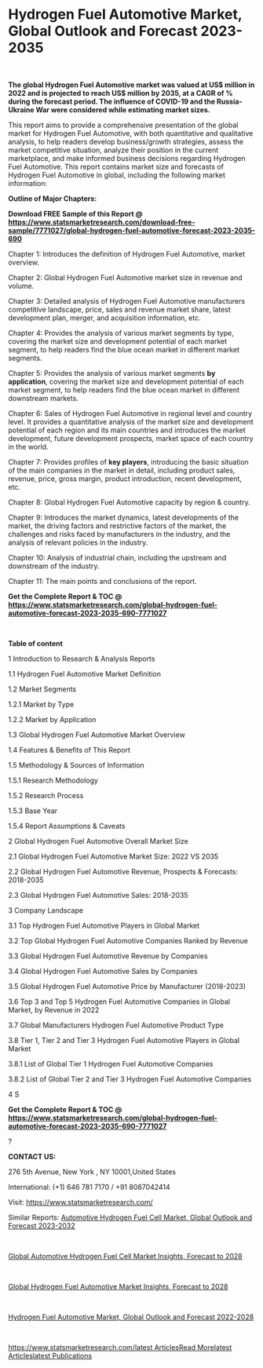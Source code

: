 <h1>Hydrogen Fuel Automotive Market, Global Outlook and Forecast 2023-2035</h1><br/><p><strong>The global Hydrogen Fuel Automotive market was valued at US$ million in 2022 and is projected to reach US$ million by 2035, at a <strong>CAGR</strong> of % during the forecast period. The influence of COVID-19 and the Russia-Ukraine War were considered while estimating market sizes.</strong></p>
 
 
 
 <p>This report aims to provide a comprehensive presentation of the global market for Hydrogen Fuel Automotive, with both quantitative and qualitative analysis, to help readers develop business/growth strategies, assess the market competitive situation, analyze their position in the current marketplace, and make informed business decisions regarding Hydrogen Fuel Automotive. This report contains market size and forecasts of Hydrogen Fuel Automotive in global, including the following market information:</p>
 
 
 
 <p><strong>Outline of Major Chapters:</strong></p>
 
 
 
 <p><strong>Download FREE Sample of this Report @ <a href="https://www.statsmarketresearch.com/download-free-sample/7771027/global-hydrogen-fuel-automotive-forecast-2023-2035-690">https://www.statsmarketresearch.com/download-free-sample/7771027/global-hydrogen-fuel-automotive-forecast-2023-2035-690</a></strong></p>
 
 
 
 <p>Chapter 1: Introduces the definition of Hydrogen Fuel Automotive, market overview.</p>
 
 
 
 <p>Chapter 2: Global Hydrogen Fuel Automotive market size in revenue and volume.</p>
 
 
 
 <p>Chapter 3: Detailed analysis of Hydrogen Fuel Automotive manufacturers competitive landscape, price, sales and revenue market share, latest development plan, merger, and acquisition information, etc.</p>
 
 
 
 <p>Chapter 4: Provides the analysis of various market segments by type, covering the market size and development potential of each market segment, to help readers find the blue ocean market in different market segments.</p>
 
 
 
 <p>Chapter 5: Provides the analysis of various market segments <strong>by application</strong>, covering the market size and development potential of each market segment, to help readers find the blue ocean market in different downstream markets.</p>
 
 
 
 <p>Chapter 6: Sales of Hydrogen Fuel Automotive in regional level and country level. It provides a quantitative analysis of the market size and development potential of each region and its main countries and introduces the market development, future development prospects, market space of each country in the world.</p>
 
 
 
 <p>Chapter 7: Provides profiles of <strong>key players</strong>, introducing the basic situation of the main companies in the market in detail, including product sales, revenue, price, gross margin, product introduction, recent development, etc.</p>
 
 
 
 <p>Chapter 8: Global Hydrogen Fuel Automotive capacity by region & country.</p>
 
 
 
 <p>Chapter 9: Introduces the market dynamics, latest developments of the market, the driving factors and restrictive factors of the market, the challenges and risks faced by manufacturers in the industry, and the analysis of relevant policies in the industry.</p>
 
 
 
 <p>Chapter 10: Analysis of industrial chain, including the upstream and downstream of the industry.</p>
 
 
 
 <p>Chapter 11: The main points and conclusions of the report.</p>
 
 
 
 <div><b>Get the Complete Report & TOC @ <a href="https://www.statsmarketresearch.com/global-hydrogen-fuel-automotive-forecast-2023-2035-690-7771027">https://www.statsmarketresearch.com/global-hydrogen-fuel-automotive-forecast-2023-2035-690-7771027</a></b></div>
 
 
 
 <p><br />
 
 <b>Table of content</b></p>
 
 
 
 <p>1 Introduction to Research & Analysis Reports<br />
 
 1.1 Hydrogen Fuel Automotive Market Definition<br />
 
 1.2 Market Segments<br />
 
 1.2.1 Market by Type<br />
 
 1.2.2 Market by Application<br />
 
 1.3 Global Hydrogen Fuel Automotive Market Overview<br />
 
 1.4 Features & Benefits of This Report<br />
 
 1.5 Methodology & Sources of Information<br />
 
 1.5.1 Research Methodology<br />
 
 1.5.2 Research Process<br />
 
 1.5.3 Base Year<br />
 
 1.5.4 Report Assumptions & Caveats<br />
 
 2 Global Hydrogen Fuel Automotive Overall Market Size<br />
 
 2.1 Global Hydrogen Fuel Automotive Market Size: 2022 VS 2035<br />
 
 2.2 Global Hydrogen Fuel Automotive Revenue, Prospects & Forecasts: 2018-2035<br />
 
 2.3 Global Hydrogen Fuel Automotive Sales: 2018-2035<br />
 
 3 Company Landscape<br />
 
 3.1 Top Hydrogen Fuel Automotive Players in Global Market<br />
 
 3.2 Top Global Hydrogen Fuel Automotive Companies Ranked by Revenue<br />
 
 3.3 Global Hydrogen Fuel Automotive Revenue by Companies<br />
 
 3.4 Global Hydrogen Fuel Automotive Sales by Companies<br />
 
 3.5 Global Hydrogen Fuel Automotive Price by Manufacturer (2018-2023)<br />
 
 3.6 Top 3 and Top 5 Hydrogen Fuel Automotive Companies in Global Market, by Revenue in 2022<br />
 
 3.7 Global Manufacturers Hydrogen Fuel Automotive Product Type<br />
 
 3.8 Tier 1, Tier 2 and Tier 3 Hydrogen Fuel Automotive Players in Global Market<br />
 
 3.8.1 List of Global Tier 1 Hydrogen Fuel Automotive Companies<br />
 
 3.8.2 List of Global Tier 2 and Tier 3 Hydrogen Fuel Automotive Companies<br />
 
 4 S</p>
 
 
 
 <div><b>Get the Complete Report & TOC @ <a href="https://www.statsmarketresearch.com/global-hydrogen-fuel-automotive-forecast-2023-2035-690-7771027">https://www.statsmarketresearch.com/global-hydrogen-fuel-automotive-forecast-2023-2035-690-7771027</a></b></div>
 
 
 
 <p>? </p>
 
 
 
 <p><b>CONTACT US:</b><br />
 
 276 5th Avenue, New York , NY 10001,United States<br />
 
 International: (+1) 646 781 7170 / +91 8087042414<br />
 
 Visit: <a href="https://www.statsmarketresearch.com/">https://www.statsmarketresearch.com/</a><br />
 
 Similar Reports: <a href="https://www.statsmarketresearch.com/global-hydrogen-fuel-automotive-forecast-2023-2035-690-7771027">Automotive Hydrogen Fuel Cell Market, Global Outlook and Forecast 2023-2032</a><br />
 
 <br />
 
 <a href="https://www.statsmarketresearch.com/global-hydrogen-fuel-automotive-forecast-2023-2035-690-7771027">Global Automotive Hydrogen Fuel Cell Market Insights, Forecast to 2028</a><br />
 
 <br />
 
 <a href="https://www.statsmarketresearch.com/global-hydrogen-fuel-automotive-forecast-2023-2035-690-7771027">Global Hydrogen Fuel Automotive Market Insights, Forecast to 2028</a><br />
 
 <br />
 
 <a href="https://www.statsmarketresearch.com/global-hydrogen-fuel-automotive-forecast-2023-2035-690-7771027">Hydrogen Fuel Automotive Market, Global Outlook and Forecast 2022-2028</a><br />
 
 <br />
 
 <a href="https://gyeongbokgung.com">https://www.statsmarketresearch.com/</a><a href="https://hallyeomaritime.com">latest Articles</a><a href="https://jingwansa.com">Read More</a><a href="https://nguoiviet.jp/">latest Articles</a><a href="https://www.intelmarketresearch.com/">latest Publications</a></p>